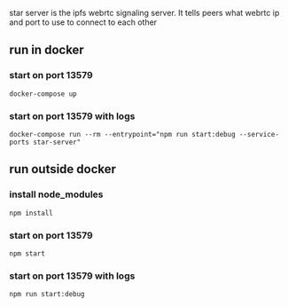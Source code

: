 star server is the ipfs webrtc signaling server. It tells peers what webrtc ip and port to use to connect to each other

## run in docker

### start on port 13579
`docker-compose up`

### start on port 13579 with logs
`docker-compose run --rm --entrypoint="npm run start:debug --service-ports star-server"`

## run outside docker

### install node_modules
`npm install`

### start on port 13579
`npm start`

### start on port 13579 with logs
`npm run start:debug`
